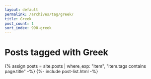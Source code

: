 ```yaml
---
layout: default
permalink: /archives/tag/greek/
title: Greek
post_count: 1
sort_index: 998-greek
---
```

<h1 class="page-heading">Posts tagged with Greek</h1>
{% assign posts = site.posts | where_exp: "item", "item.tags contains page.title" -%}
{%- include post-list.html -%}
